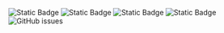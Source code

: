 ![Static Badge](https://img.shields.io/badge/blacklists-60-000000) ![Static Badge](https://img.shields.io/badge/blacklisted-2735601-cc0000) ![Static Badge](https://img.shields.io/badge/whitelisted-2242-00CC00) ![Static Badge](https://img.shields.io/badge/streaming_blacklist-28106-000000) ![GitHub issues](https://img.shields.io/github/issues/fabriziosalmi/blacklists)
